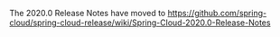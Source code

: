 The 2020.0 Release Notes have moved to https://github.com/spring-cloud/spring-cloud-release/wiki/Spring-Cloud-2020.0-Release-Notes